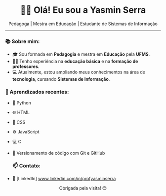 <h1 align="center">👩‍🏫 Olá! Eu sou a Yasmin Serra</h1>

<p align="center">
  Pedagoga | Mestra em Educação | Estudante de Sistemas de Informação
</p>

---

### 📚 Sobre mim:

- 🎓 Sou formada em **Pedagogia** e mestra em **Educação** pela **UFMS**.
- 👩‍🏫 Tenho experiência na **educação básica** e na **formação de professores**.
- 💻 Atualmente, estou ampliando meus conhecimentos na área de **tecnologia**, cursando **Sistemas de Informação**.

 ### 🚀 Aprendizados recentes:

- 🐍 Python
- 🌐 HTML
- 🎨 CSS
- ⚙️ JavaScript
- 💻 C
- 🧰 Versionamento de código com Git e GitHub


  ### 📫 Contato:

- 💼 [LinkedIn] www.linkedin.com/in/profyasminserra

<p align="center">
  Obrigada pela visita! 😊
</p
